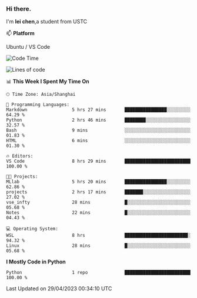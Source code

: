 ### Hi there.
I'm **lei chen**,a student from USTC

📫 **Platform**

Ubuntu / VS Code

<!--START_SECTION:waka-->
![Code Time](http://img.shields.io/badge/Code%20Time-27%20hrs%2018%20mins-blue)

![Lines of code](https://img.shields.io/badge/From%20Hello%20World%20I%27ve%20Written-0%20lines%20of%20code-blue)

📊 **This Week I Spent My Time On** 

```text
🕑︎ Time Zone: Asia/Shanghai

💬 Programming Languages: 
Markdown                 5 hrs 27 mins       ████████████████░░░░░░░░░   64.29 % 
Python                   2 hrs 46 mins       ████████░░░░░░░░░░░░░░░░░   32.57 % 
Bash                     9 mins              ░░░░░░░░░░░░░░░░░░░░░░░░░   01.83 % 
HTML                     6 mins              ░░░░░░░░░░░░░░░░░░░░░░░░░   01.30 % 

🔥 Editors: 
VS Code                  8 hrs 29 mins       █████████████████████████   100.00 % 

🐱‍💻 Projects: 
MLlab                    5 hrs 20 mins       ████████████████░░░░░░░░░   62.86 % 
projects                 2 hrs 17 mins       ███████░░░░░░░░░░░░░░░░░░   27.02 % 
vse_infty                28 mins             █░░░░░░░░░░░░░░░░░░░░░░░░   05.68 % 
Notes                    22 mins             █░░░░░░░░░░░░░░░░░░░░░░░░   04.43 % 

💻 Operating System: 
WSL                      8 hrs               ████████████████████████░   94.32 % 
Linux                    28 mins             █░░░░░░░░░░░░░░░░░░░░░░░░   05.68 % 
```

**I Mostly Code in Python** 

```text
Python                   1 repo              █████████████████████████   100.00 % 
```




 Last Updated on 29/04/2023 00:34:10 UTC
<!--END_SECTION:waka-->
